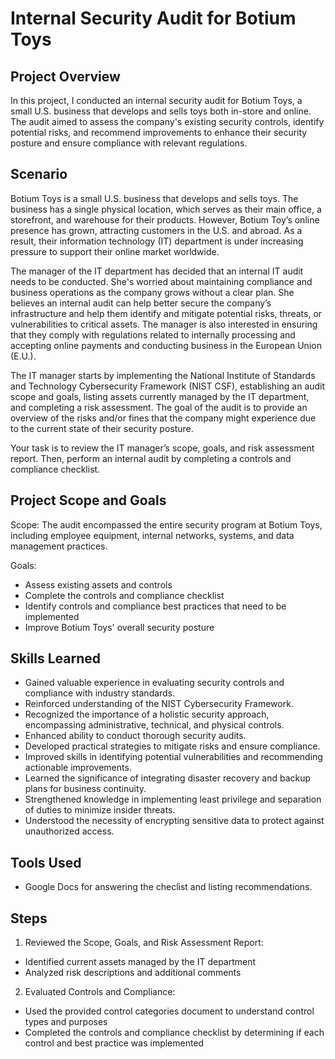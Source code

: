 # Internal Security Audit for Botium Toys

## Project Overview

In this project, I conducted an internal security audit for Botium Toys, a small U.S. business that develops and sells toys both in-store and online. The audit aimed to assess the company's existing security controls, identify potential risks, and recommend improvements to enhance their security posture and ensure compliance with relevant regulations.

## Scenario

Botium Toys is a small U.S. business that develops and sells toys. The business has a single physical location, which serves as their main office, a storefront, and warehouse for their products. However, Botium Toy’s online presence has grown, attracting customers in the U.S. and abroad. As a result, their information technology (IT) department is under increasing pressure to support their online market worldwide. 

The manager of the IT department has decided that an internal IT audit needs to be conducted. She's worried about maintaining compliance and business operations as the company grows without a clear plan. She believes an internal audit can help better secure the company’s infrastructure and help them identify and mitigate potential risks, threats, or vulnerabilities to critical assets. The manager is also interested in ensuring that they comply with regulations related to internally processing and accepting online payments and conducting business in the European Union (E.U.).   

The IT manager starts by implementing the National Institute of Standards and Technology Cybersecurity Framework (NIST CSF), establishing an audit scope and goals, listing assets currently managed by the IT department, and completing a risk assessment. The goal of the audit is to provide an overview of the risks and/or fines that the company might experience due to the current state of their security posture.

Your task is to review the IT manager’s scope, goals, and risk assessment report. Then, perform an internal audit by completing a controls and compliance checklist. 

## Project Scope and Goals

Scope:
The audit encompassed the entire security program at Botium Toys, including employee equipment, internal networks, systems, and data management practices.

Goals:
- Assess existing assets and controls
- Complete the controls and compliance checklist
- Identify controls and compliance best practices that need to be implemented
- Improve Botium Toys' overall security posture

## Skills Learned

- Gained valuable experience in evaluating security controls and compliance with industry standards.
- Reinforced understanding of the NIST Cybersecurity Framework.
- Recognized the importance of a holistic security approach, encompassing administrative, technical, and physical controls.
- Enhanced ability to conduct thorough security audits.
- Developed practical strategies to mitigate risks and ensure compliance.
- Improved skills in identifying potential vulnerabilities and recommending actionable improvements.
- Learned the significance of integrating disaster recovery and backup plans for business continuity.
- Strengthened knowledge in implementing least privilege and separation of duties to minimize insider threats.
- Understood the necessity of encrypting sensitive data to protect against unauthorized access.

## Tools Used

- Google Docs for answering the checlist and listing recommendations.

## Steps

1. Reviewed the Scope, Goals, and Risk Assessment Report:
- Identified current assets managed by the IT department
- Analyzed risk descriptions and additional comments


2. Evaluated Controls and Compliance:
- Used the provided control categories document to understand control types and purposes
- Completed the controls and compliance checklist by determining if each control and best practice was implemented
